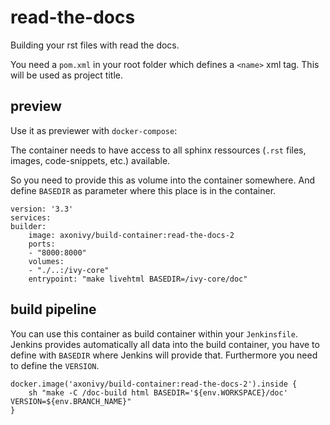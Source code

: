 # read-the-docs

Building your rst files with read the docs.

You need a `pom.xml` in your root folder
which defines a `<name>` xml tag.
This will be used as project title.

## preview

Use it as previewer with `docker-compose`:

The container needs to have access to all sphinx
ressources (`.rst` files, images, code-snippets, etc.)
available.

So you need to provide this as volume into the container somewhere.
And define `BASEDIR` as parameter where this place is in the container.

    version: '3.3'
    services:
    builder:
        image: axonivy/build-container:read-the-docs-2
        ports:
        - "8000:8000"
        volumes:
        - "./..:/ivy-core"     
        entrypoint: "make livehtml BASEDIR=/ivy-core/doc"


## build pipeline

You can use this container as build container within your `Jenkinsfile`.
Jenkins provides automatically all data into the build container, you have to define with `BASEDIR` where Jenkins will provide that.
Furthermore you need to define the `VERSION`.

    docker.image('axonivy/build-container:read-the-docs-2').inside {
        sh "make -C /doc-build html BASEDIR='${env.WORKSPACE}/doc' VERSION=${env.BRANCH_NAME}"
    }
